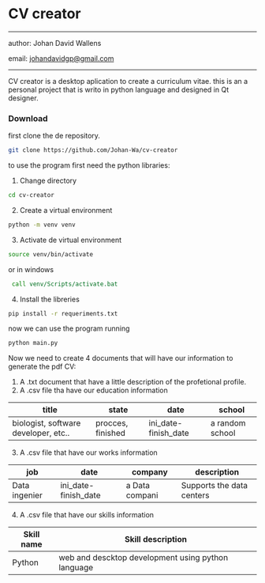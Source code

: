 # CV creator
---
author: Johan David Wallens

email: johandavidgp@gmail.com

---

CV creator is a desktop aplication to create a curriculum vitae.
this is an a personal project that is writo in python language and designed in Qt designer.

### Download
first clone the de repository.

```sh
git clone https://github.com/Johan-Wa/cv-creator
```
to use the program first need the python libraries:

1) Change directory
```sh
cd cv-creator
```
2) Create a virtual environment
```sh
python -m venv venv
```
3) Activate de virtual environment
```sh
source venv/bin/activate
```
or in windows
```bat
 call venv/Scripts/activate.bat
```
4) Install the libreries
```sh
pip install -r requeriments.txt
```

now we can use the program running 
```sh
python main.py
```
Now we need to create 4 documents that will have our information to generate the pdf CV:
1) A .txt document that have a little description of the profetional profile.
2) A .csv file tha have our education information

| title | state | date | school |
|-------|-------|------|--------|
| biologist, software developer, etc.. | procces, finished | ini_date-finish_date | a random school |

3) A .csv file that have our works information

| job | date | company | description |
|-------|-------|------|--------|
| Data ingenier | ini_date-finish_date | a Data compani | Supports the data centers |

4) A .csv file that have our skills information

| Skill name | Skill description |
|------------|-------------------|
| Python | web and descktop development using python language |
